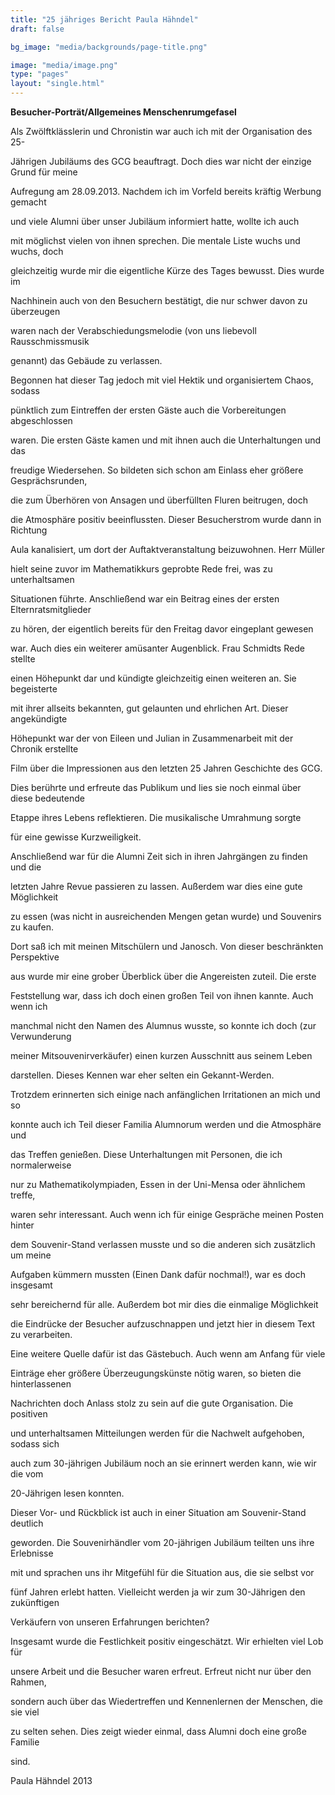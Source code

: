 ```yaml
---
title: "25 jähriges Bericht Paula Hähndel"
draft: false

bg_image: "media/backgrounds/page-title.png"

image: "media/image.png"
type: "pages"
layout: "single.html"
---
```


**Besucher-Porträt/Allgemeines Menschenrumgefasel**


Als Zwölftklässlerin und Chronistin war auch ich mit der Organisation des 25-

Jährigen Jubiläums des GCG beauftragt. Doch dies war nicht der einzige Grund für meine

Aufregung am 28.09.2013. Nachdem ich im Vorfeld bereits kräftig Werbung gemacht

und viele Alumni über unser Jubiläum informiert hatte, wollte ich auch

mit möglichst vielen von ihnen sprechen. Die mentale Liste wuchs und wuchs, doch

gleichzeitig wurde mir die eigentliche Kürze des Tages bewusst. Dies wurde im

Nachhinein auch von den Besuchern bestätigt, die nur schwer davon zu überzeugen

waren nach der Verabschiedungsmelodie (von uns liebevoll Rausschmissmusik

genannt) das Gebäude zu verlassen.

Begonnen hat dieser Tag jedoch mit viel Hektik und organisiertem Chaos, sodass

pünktlich zum Eintreffen der ersten Gäste auch die Vorbereitungen abgeschlossen

waren. Die ersten Gäste kamen und mit ihnen auch die Unterhaltungen und das

freudige Wiedersehen. So bildeten sich schon am Einlass eher größere Gesprächsrunden,

die zum Überhören von Ansagen und überfüllten Fluren beitrugen, doch

die Atmosphäre positiv beeinflussten. Dieser Besucherstrom wurde dann in Richtung

Aula kanalisiert, um dort der Auftaktveranstaltung beizuwohnen. Herr Müller

hielt seine zuvor im Mathematikkurs geprobte Rede frei, was zu unterhaltsamen

Situationen führte. Anschließend war ein Beitrag eines der ersten Elternratsmitglieder

zu hören, der eigentlich bereits für den Freitag davor eingeplant gewesen

war. Auch dies ein weiterer amüsanter Augenblick. Frau Schmidts Rede stellte

einen Höhepunkt dar und kündigte gleichzeitig einen weiteren an. Sie begeisterte

mit ihrer allseits bekannten, gut gelaunten und ehrlichen Art. Dieser angekündigte

Höhepunkt war der von Eileen und Julian in Zusammenarbeit mit der Chronik erstellte

Film über die Impressionen aus den letzten 25 Jahren Geschichte des GCG.

Dies berührte und erfreute das Publikum und lies sie noch einmal über diese bedeutende

Etappe ihres Lebens reflektieren. Die musikalische Umrahmung sorgte

für eine gewisse Kurzweiligkeit.

Anschließend war für die Alumni Zeit sich in ihren Jahrgängen zu finden und die

letzten Jahre Revue passieren zu lassen. Außerdem war dies eine gute Möglichkeit

zu essen (was nicht in ausreichenden Mengen getan wurde) und Souvenirs zu kaufen.

Dort saß ich mit meinen Mitschülern und Janosch. Von dieser beschränkten Perspektive

aus wurde mir eine grober Überblick über die Angereisten zuteil. Die erste

Feststellung war, dass ich doch einen großen Teil von ihnen kannte. Auch wenn ich

manchmal nicht den Namen des Alumnus wusste, so konnte ich doch (zur Verwunderung

meiner Mitsouvenirverkäufer) einen kurzen Ausschnitt aus seinem Leben

darstellen. Dieses Kennen war eher selten ein Gekannt-Werden.

Trotzdem erinnerten sich einige nach anfänglichen Irritationen an mich und so

konnte auch ich Teil dieser Familia Alumnorum werden und die Atmosphäre und

das Treffen genießen. Diese Unterhaltungen mit Personen, die ich normalerweise

nur zu Mathematikolympiaden, Essen in der Uni-Mensa oder ähnlichem treffe,

waren sehr interessant. Auch wenn ich für einige Gespräche meinen Posten hinter

dem Souvenir-Stand verlassen musste und so die anderen sich zusätzlich um meine

Aufgaben kümmern mussten (Einen Dank dafür nochmal!), war es doch insgesamt

sehr bereichernd für alle. Außerdem bot mir dies die einmalige Möglichkeit

die Eindrücke der Besucher aufzuschnappen und jetzt hier in diesem Text zu verarbeiten.

Eine weitere Quelle dafür ist das Gästebuch. Auch wenn am Anfang für viele

Einträge eher größere Überzeugungskünste nötig waren, so bieten die hinterlassenen

Nachrichten doch Anlass stolz zu sein auf die gute Organisation. Die positiven

und unterhaltsamen Mitteilungen werden für die Nachwelt aufgehoben, sodass sich

auch zum 30-jährigen Jubiläum noch an sie erinnert werden kann, wie wir die vom

20-Jährigen lesen konnten.

Dieser Vor- und Rückblick ist auch in einer Situation am Souvenir-Stand deutlich

geworden. Die Souvenirhändler vom 20-jährigen Jubiläum teilten uns ihre Erlebnisse

mit und sprachen uns ihr Mitgefühl für die Situation aus, die sie selbst vor

fünf Jahren erlebt hatten. Vielleicht werden ja wir zum 30-Jährigen den zukünftigen

Verkäufern von unseren Erfahrungen berichten?

Insgesamt wurde die Festlichkeit positiv eingeschätzt. Wir erhielten viel Lob für

unsere Arbeit und die Besucher waren erfreut. Erfreut nicht nur über den Rahmen,

sondern auch über das Wiedertreffen und Kennenlernen der Menschen, die sie viel

zu selten sehen. Dies zeigt wieder einmal, dass Alumni doch eine große Familie

sind.

Paula Hähndel 2013
